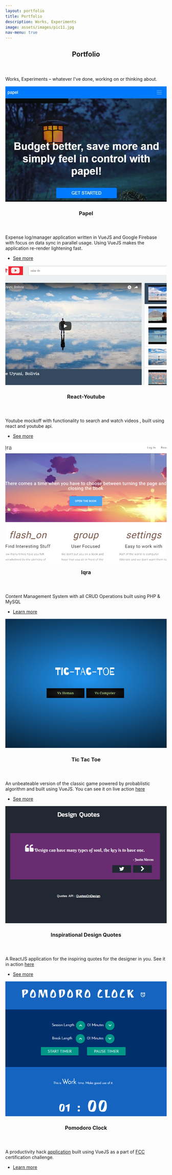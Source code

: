 ```yaml
---
layout: portfolio
title: Portfolio
description: Works, Experiments
image: assets/images/pic11.jpg
nav-menu: true
---
```



<!-- Main -->
<div id="main">

<!--One -->
<section id="one">
	<div class="inner">
		<header class="major">
			<h2>Portfolio</h2>
		</header>
		<p>Works, Experiments – whatever I've done, working on or thinking about.</p>
	</div>
</section>

<!-- Two -->
<section id="two" class="spotlights">
	<section>
		<a href="https://github.com/nuhman/papel" class="image">
			<img src="assets/images/papel.jpg" alt="" data-position="center center" />
		</a>
		<div class="content">
			<div class="inner">
				<header class="major">
					<h3>Papel</h3>
				</header>
				<p>Expense log/manager application written in VueJS and Google Firebase with focus on data sync in parallel usage. Using VueJS makes the application re-render lightening fast.</p>
				<ul class="actions">
					<li><a href="https://github.com/nuhman/papel" class="button">See more</a></li>
				</ul>
			</div>
		</div>
	</section>
	<section>
		<a href="https://github.com/nuhman/react-youtube" class="image">
			<img src="assets/images/rsz_react_youtube.jpg" alt="" data-position="top center" />
		</a>
		<div class="content">
			<div class="inner">
				<header class="major">
					<h3>React-Youtube</h3>
				</header>
				<p>Youtube mockoff with functionality to search and watch videos , built using react and youtube api.</p>
				<ul class="actions">
					<li><a href="https://github.com/nuhman/react-youtube" class="button">See more</a></li>
				</ul>
			</div>
		</div>
	</section>
	<section>
		<a href="https://github.com/nuhman/iqra-cms" class="image">
			<img src="assets/images/rsz_iqra1.jpg" alt="" data-position="25% 25%" />
		</a>
		<div class="content">
			<div class="inner">
				<header class="major">
					<h3>Iqra</h3>
				</header>
				<p>Content Management System with all CRUD Operations built using PHP & MySQL</p>
				<ul class="actions">
					<li><a href="https://github.com/nuhman/iqra-cms" class="button">Learn more</a></li>
				</ul>
			</div>
		</div>
	</section> <!-- 2nd batch -->	
	<section>
		<a href="https://github.com/nuhman/tic-tac-toe" class="image">
			<img src="assets/images/rsz_tictactoe.jpg" alt="" data-position="center center" />
		</a>
		<div class="content">
			<div class="inner">
				<header class="major">
					<h3>Tic Tac Toe</h3>
				</header>
				<p>An unbeateable version of the classic game powered by probablistic algorithm and built using VueJS. You can see it on live action <a href="https://codepen.io/Nuhman/full/zwMPQd">here</a></p>
				<ul class="actions">
					<li><a href="https://github.com/nuhman/tic-tac-toe" class="button">See more</a></li>
				</ul>
			</div>
		</div>
	</section>
	<section>
		<a href="https://github.com/nuhman/quote-machine" class="image">
			<img src="assets/images/rsz_quote_new.jpg" alt="" data-position="top center" />
		</a>
		<div class="content">
			<div class="inner">
				<header class="major">
					<h3>Inspirational Design Quotes</h3>
				</header>
				<p>A ReactJS application for the inspiring quotes for the designer in you. See it in action <a href="https://codepen.io/Nuhman/full/jaBLbM">here</a></p>
				<ul class="actions">
					<li><a href="https://github.com/nuhman/quote-machine" class="button">See more</a></li>
				</ul>
			</div>
		</div>
	</section>
	<section>
		<a href="https://github.com/nuhman/pomodoro-timer" class="image">
			<img src="assets/images/rsz_pomodoro.jpg" alt="" data-position="25% 25%" />
		</a>
		<div class="content">
			<div class="inner">
				<header class="major">
					<h3>Pomodoro Clock</h3>
				</header>
				<p>A productivity hack <a href="http://codepen.io/Nuhman/full/aWYvjO">application</a> built using VueJS as a part of <a href="https://www.freecodecamp.org/nuhman">FCC</a> certification challenge.</p>
				<ul class="actions">
					<li><a href="https://github.com/nuhman/pomodoro-timer" class="button">Learn more</a></li>
				</ul>
			</div>
		</div>
	</section>
	
	
	
</section>

<!-- Three -->
<!--
<section id="three">
	<div class="inner">
		<header class="major">
			<h2>Massa libero</h2>
		</header>
		<p>Nullam et orci eu lorem consequat tincidunt vivamus et sagittis libero. Mauris aliquet magna magna sed nunc rhoncus pharetra. Pellentesque condimentum sem. In efficitur ligula tate urna. Maecenas laoreet massa vel lacinia pellentesque lorem ipsum dolor. Nullam et orci eu lorem consequat tincidunt. Vivamus et sagittis libero. Mauris aliquet magna magna sed nunc rhoncus amet pharetra et feugiat tempus.</p>
		<ul class="actions">
			<li><a href="generic.html" class="button next">Get Started</a></li>
		</ul>
	</div>
</section> -->

</div>
